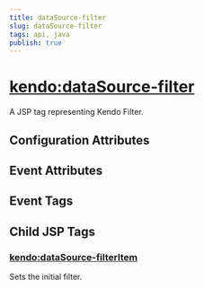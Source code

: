 ```yaml
---
title: dataSource-filter
slug: dataSource-filter
tags: api, java
publish: true
---
```


# <kendo:dataSource-filter>
A JSP tag representing Kendo Filter.

## Configuration Attributes


## Event Attributes


## Event Tags
 

## Child JSP Tags

### [<kendo:dataSource-filterItem>](/api/wrappers/jsp/datasource/filteritem)

Sets the initial filter.
 

